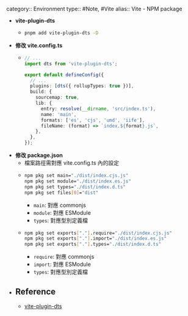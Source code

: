 category:: Environment
type:: #Note, #Vite
alias:: Vite - NPM package

- **vite-plugin-dts**
	- ```bash
	  pnpm add vite-plugin-dts -D
	  ```
- **修改 vite.config.ts**
	- ```ts
	  // ...
	  import dts from 'vite-plugin-dts';
	  
	  export default defineConfig({
	    // ...
	    plugins: [dts({ rollupTypes: true })],
	    build: {
	      sourcemap: true,
	      lib: {
	        entry: resolve(__dirname, 'src/index.ts'),
	        name: 'main',
	        formats: ['es', 'cjs', 'umd', 'iife'],
	        fileName: (format) => `index.${format}.js`,
	      },
	    },
	  });
	  ```
- **修改 package.json**
	- 檔案路徑需對應 vite.config.ts 內的設定
	- ```bash
	  npm pkg set main="./dist/index.cjs.js"
	  npm pkg set module="./dist/index.es.js"
	  npm pkg set types="./dist/index.d.ts"
	  npm pkg set files[0]="dist"
	  ```
		- `main`: 對應 commonjs
		- `module`: 對應 ESModule
		- `types`: 對應型別定義檔
	- ```bash
	  npm pkg set exports["."].require="./dist/index.cjs.js"
	  npm pkg set exports["."].import="./dist/index.es.js"
	  npm pkg set exports["."].types="./dist/index.d.ts"
	  ```
		- `require`: 對應 commonjs
		- `import`: 對應 ESModule
		- `types`: 對應型別定義檔
- ## Reference
	- [vite-plugin-dts](https://github.com/qmhc/vite-plugin-dts/tree/6b9d94c8f9f496326425e42fb88bd8a0b12e9b81)